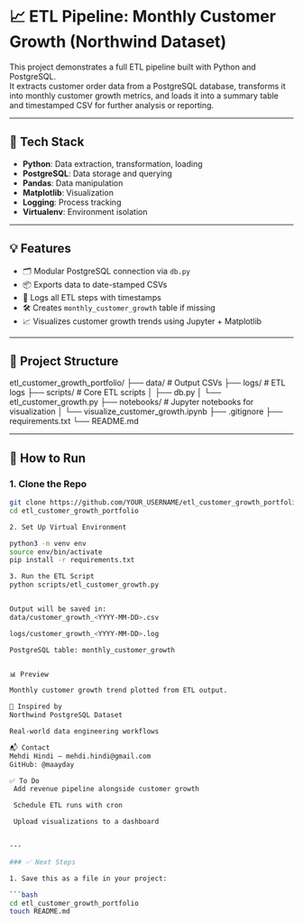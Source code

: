 # 📈 ETL Pipeline: Monthly Customer Growth (Northwind Dataset)

This project demonstrates a full ETL pipeline built with Python and PostgreSQL.  
It extracts customer order data from a PostgreSQL database, transforms it into monthly customer growth metrics, and loads it into a summary table and timestamped CSV for further analysis or reporting.

---

## 🔧 Tech Stack

- **Python**: Data extraction, transformation, loading
- **PostgreSQL**: Data storage and querying
- **Pandas**: Data manipulation
- **Matplotlib**: Visualization
- **Logging**: Process tracking
- **Virtualenv**: Environment isolation

---

## 💡 Features

- 🗂️ Modular PostgreSQL connection via `db.py`
- 📦 Exports data to date-stamped CSVs
- 🧾 Logs all ETL steps with timestamps
- 🛠 Creates `monthly_customer_growth` table if missing
- 📈 Visualizes customer growth trends using Jupyter + Matplotlib

---

## 📁 Project Structure

etl_customer_growth_portfolio/ ├── data/ # Output CSVs ├── logs/ # ETL logs ├── scripts/ # Core ETL scripts │ ├── db.py │ └── etl_customer_growth.py ├── notebooks/ # Jupyter notebooks for visualization │ └── visualize_customer_growth.ipynb ├── .gitignore ├── requirements.txt └── README.md


---

## 🚀 How to Run

### 1. Clone the Repo
```bash
git clone https://github.com/YOUR_USERNAME/etl_customer_growth_portfolio.git
cd etl_customer_growth_portfolio

2. Set Up Virtual Environment

python3 -m venv env
source env/bin/activate
pip install -r requirements.txt

3. Run the ETL Script
python scripts/etl_customer_growth.py


Output will be saved in:
data/customer_growth_<YYYY-MM-DD>.csv

logs/customer_growth_<YYYY-MM-DD>.log

PostgreSQL table: monthly_customer_growth


📊 Preview

Monthly customer growth trend plotted from ETL output.

🧠 Inspired by
Northwind PostgreSQL Dataset

Real-world data engineering workflows

📬 Contact
Mehdi Hindi – mehdi.hindi@gmail.com
GitHub: @maayday

✅ To Do
 Add revenue pipeline alongside customer growth

 Schedule ETL runs with cron

 Upload visualizations to a dashboard


---

### ✅ Next Steps

1. Save this as a file in your project:

```bash
cd etl_customer_growth_portfolio
touch README.md
